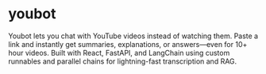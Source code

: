 # youbot
Youbot lets you chat with YouTube videos instead of watching them. Paste a link and instantly get summaries, explanations, or answers—even for 10+ hour videos. Built with React, FastAPI, and LangChain using custom runnables and parallel chains for lightning-fast transcription and RAG.

